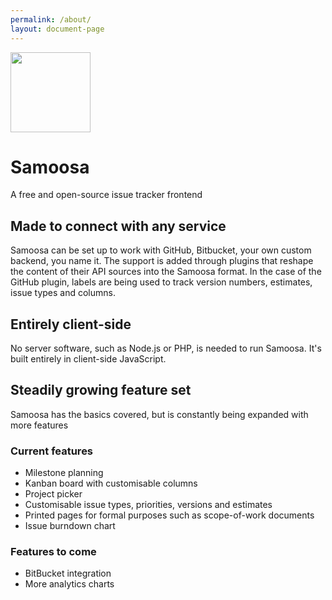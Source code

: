 ```yaml
---
permalink: /about/
layout: document-page
---
```


<img class="logo" src="https://rawgit.com/Putaitu/samoosa/gh-pages/public/svg/logo-medium.svg" width="128" />

# Samoosa
A free and open-source issue tracker frontend

## Made to connect with any service
Samoosa can be set up to work with GitHub, Bitbucket, your own custom backend, you name it. The support is added through plugins that reshape the content of their API sources into the Samoosa format. In the case of the GitHub plugin, labels are being used to track version numbers, estimates, issue types and columns.

## Entirely client-side
No server software, such as Node.js or PHP, is needed to run Samoosa. It's built entirely in client-side JavaScript.

## Steadily growing feature set
Samoosa has the basics covered, but is constantly being expanded with more features

### Current features
- Milestone planning
- Kanban board with customisable columns
- Project picker
- Customisable issue types, priorities, versions and estimates
- Printed pages for formal purposes such as scope-of-work documents
- Issue burndown chart

### Features to come
- BitBucket integration
- More analytics charts
